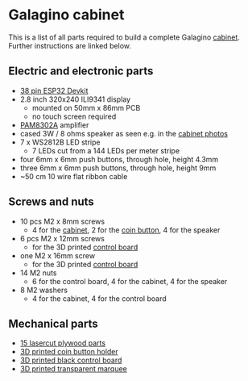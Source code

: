 # Galagino cabinet

This is a list of all parts required to build a complete Galagino
[cabinet](./cabinet). Further instructions are linked below.

## Electric and electronic parts

* [38 pin ESP32 Devkit](https://www.espressif.com/en/products/devkits/esp32-devkitc)
* 2.8 inch 320x240 ILI9341 display
  * mounted on 50mm x 86mm PCB
  * no touch screen required
* [PAM8302A](https://www.adafruit.com/product/2130) amplifier
* cased 3W / 8 ohms speaker as seen e.g. in the [cabinet photos](./cabinet)
* 7 x WS2812B LED stripe
  * 7 LEDs cut from a 144 LEDs per meter stripe
* four 6mm x 6mm push buttons, through hole, height 4.3mm
* three 6mm x 6mm push buttons, through hole, height 9mm
* ~50 cm 10 wire flat ribbon cable

## Screws and nuts

* 10 pcs M2 x 8mm screws
  * 4 for the [cabinet](./cabinet), 2 for the [coin button](./coinbutton), 4 for the speaker
* 6 pcs M2 x 12mm screws
  * for the 3D printed [control board](./controlboard)
* one M2 x 16mm screw
  * for the 3D printed [control board](./controlboard)
* 14 M2 nuts
  * 6 for the control board, 4 for the cabinet, 4 for the speaker
* 8 M2 washers
  * 4 for the cabinet, 4 for the control board

## Mechanical parts

* [15 lasercut plywood parts](./cabinet)
* [3D printed coin button holder](./coinbutton)
* [3D printed black control board](./controlboard)
* [3D printed transparent marquee](./marquee)
